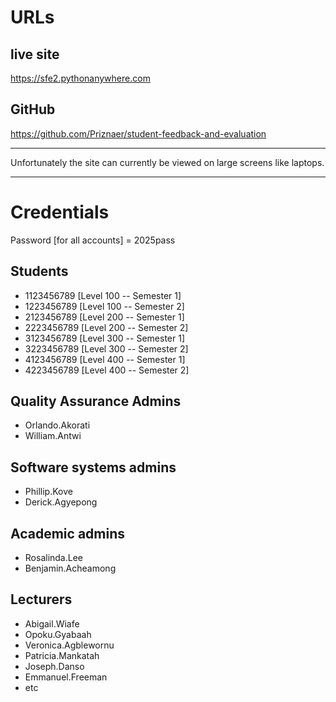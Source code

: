 URLs
====
live site
---------
https://sfe2.pythonanywhere.com

GitHub
------
https://github.com/Priznaer/student-feedback-and-evaluation



***
Unfortunately the site can currently be viewed on large screens like laptops. 
***


Credentials
===========

Password [for all accounts] = 2025pass

Students
--------
* 1123456789 [Level 100 -- Semester 1]
* 1223456789 [Level 100 -- Semester 2]
* 2123456789 [Level 200 -- Semester 1]
* 2223456789 [Level 200 -- Semester 2]
* 3123456789 [Level 300 -- Semester 1]
* 3223456789 [Level 300 -- Semester 2]
* 4123456789 [Level 400 -- Semester 1]
* 4223456789 [Level 400 -- Semester 2]

Quality Assurance Admins
------------------------
* Orlando.Akorati
* William.Antwi

Software systems admins
-----------------------
* Phillip.Kove
* Derick.Agyepong

Academic admins
---------------
* Rosalinda.Lee
* Benjamin.Acheamong

Lecturers 
---------
* Abigail.Wiafe
* Opoku.Gyabaah 
* Veronica.Agblewornu 
* Patricia.Mankatah
* Joseph.Danso
* Emmanuel.Freeman
* etc
